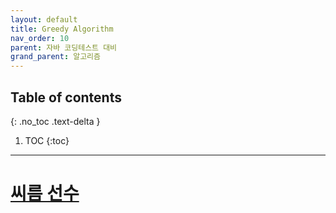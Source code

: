 ```yaml
---
layout: default
title: Greedy Algorithm
nav_order: 10
parent: 자바 코딩테스트 대비
grand_parent: 알고리즘
---
```

## Table of contents
{: .no_toc .text-delta }

1. TOC
{:toc}

---


# **[씨름 선수](https://cote.inflearn.com/contest/10/problem/09-01)**
